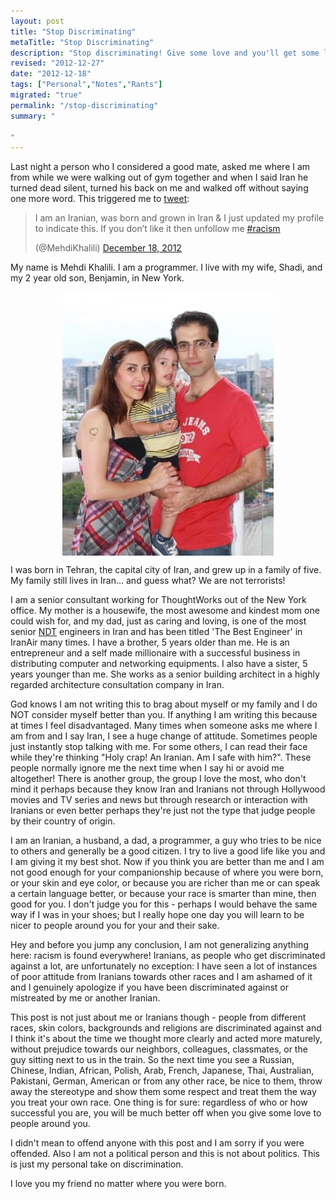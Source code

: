 ```yaml
--- 
layout: post
title: "Stop Discriminating"
metaTitle: "Stop Discriminating"
description: "Stop discriminating! Give some love and you'll get some love back"
revised: "2012-12-27"
date: "2012-12-18"
tags: ["Personal","Notes","Rants"]
migrated: "true"
permalink: "/stop-discriminating"
summary: "

"
---
```

Last night a person who I considered a good mate, asked me where I am from while we were walking out of gym together and when I said Iran he turned dead silent, turned his back on me and walked off without saying one more word. This triggered me to [tweet][1]:

<blockquote class="twitter-tweet"><p>I am an Iranian, was born and grown in Iran &amp; I just updated my profile to indicate this. If you don’t like it then unfollow me <a href="https://twitter.com/search/%23racism">#racism</a></p> (@MehdiKhalili) <a href="https://twitter.com/MehdiKhalili/status/280834815190786048" data-datetime="2012-12-18T00:40:12+00:00">December 18, 2012</a></blockquote>
<script async src="//platform.twitter.com/widgets.js" charset="utf-8"></script>

My name is Mehdi Khalili. I am a programmer. I live with my wife, Shadi, and my 2 year old son, Benjamin, in New York. 

<img src="/get/BlogPictures/stop-discriminating/us.jpg" alt="My family" style="display:block;margin:0 auto" />

I was born in Tehran, the capital city of Iran, and grew up in a family of five. My family still lives in Iran… and guess what? We are not terrorists!

I am a senior consultant working for ThoughtWorks out of the New York office. My mother is a housewife, the most awesome and kindest mom one could wish for, and my dad, just as caring and loving, is one of the most senior [NDT][2] engineers in Iran and has been titled 'The Best Engineer' in IranAir many times. I have a brother, 5 years older than me. He is an entrepreneur and a self made millionaire with a successful business in distributing computer and networking equipments. I also have a sister, 5 years younger than me. She works as a senior building architect in a highly regarded architecture consultation company in Iran. 

God knows I am not writing this to brag about myself or my family and I do NOT consider myself better than you. If anything I am writing this because at times I feel disadvantaged. Many times when someone asks me where I am from and I say Iran, I see a huge change of attitude. Sometimes people just instantly stop talking with me. For some others, I can read their face while they're thinking "Holy crap! An Iranian. Am I safe with him?". These people normally ignore me the next time when I say hi or avoid me altogether! There is another group, the group I love the most, who don't mind it perhaps because they know Iran and Iranians not through Hollywood movies and TV series and news but through research or interaction with Iranians or even better perhaps they're just not the type that judge people by their country of origin. 

I am an Iranian, a husband, a dad, a programmer, a guy who tries to be nice to others and generally be a good citizen. I try to live a good life like you and I am giving it my best shot. Now if you think you are better than me and I am not good enough for your companionship because of where you were born, or your skin and eye color, or because you are richer than me or can speak a certain language better, or because your race is smarter than mine, then good for you. I don't judge you for this - perhaps I would behave the same way if I was in your shoes; but I really hope one day you will learn to be nicer to people around you for your and their sake. 

Hey and before you jump any conclusion, I am not generalizing anything here: racism is found everywhere! Iranians, as people who get discriminated against a lot, are unfortunately no exception: I have seen a lot of instances of poor attitude from Iranians towards other races and I am ashamed of it and I genuinely apologize if you have been discriminated against or mistreated by me or another Iranian.

This post is not just about me or Iranians though - people from different races, skin colors, backgrounds and religions are discriminated against and I think it's about the time we thought more clearly and acted more maturely, without prejudice towards our neighbors, colleagues, classmates, or the guy sitting next to us in the train. So the next time you see a Russian, Chinese, Indian, African, Polish, Arab, French, Japanese, Thai, Australian, Pakistani, German, American or from any other race, be nice to them, throw away the stereotype and show them some respect and treat them the way you treat your own race. One thing is for sure: regardless of who or how successful you are, you will be much better off when you give some love to people around you.

I didn't mean to offend anyone with this post and I am sorry if you were offended. Also I am not a political person and this is not about politics. This is just my personal take on discrimination.

I love you my friend no matter where you were born.


<meta name="twitter:card" content="summary">
<meta name="twitter:title" content="Stop Discriminating. Give some love and you'll get it back.">
<meta name="twitter:creator" content="@MehdiKhalili">
<meta name="twitter:description" content="It's about the time we thought more clearly and acted more maturely, without prejudice towards our neighbors, colleagues, classmates, or the guy sitting next to us in the train">


  [1]: https://twitter.com/MehdiKhalili/status/280834815190786048
  [2]: http://en.wikipedia.org/wiki/Nondestructive_testing